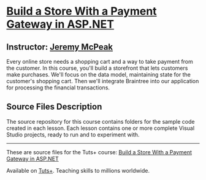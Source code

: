 # [Build a Store With a Payment Gateway in ASP.NET][published url]
## Instructor: [Jeremy McPeak][instructor url]


Every online store needs a shopping cart and a way to take payment from the customer. In this course, you'll build a storefront that lets customers make purchases. We'll focus on the data model, maintaining state for the customer's shopping cart. Then we'll integrate Braintree into our application for processing the financial transactions.

## Source Files Description

The source repository for this course contains folders for the sample code created in each lesson. Each lesson contains one or more complete Visual Studio projects, ready to run and to experiment with.


------

These are source files for the Tuts+ course: [Build a Store With a Payment Gateway in ASP.NET][published url]

Available on [Tuts+](https://tutsplus.com). Teaching skills to millions worldwide.

[published url]: https://code.tutsplus.com/courses/build-a-store-with-a-payment-gateway-in-aspnet
[instructor url]: https://tutsplus.com/authors/jeremy-mcpeak
